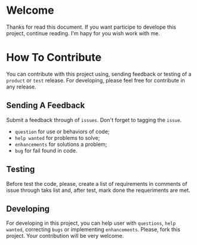 # Welcome

Thanks for read this document. If you want participe to develope this project, continue reading.
I'm hapy for you wish work with me.

# How To Contribute

You can contribute with this project using, sending feedback or testing of a `product` or `test` release.
For developing, please feel free for contribute in any release.

## Sending A Feedback

Submit a feedback through of `issues`. Don't forget to tagging the `issue`. 
* `question` for use or behaviors of code;
* `help wanted` for problems to solve;
* `enhancements` for solutions a problem;
* `bug` for fail found in code.

## Testing

Before test the code, please, create a list of requirements in comments of issue through taks list and, after test,
mark done the requeriments are met.

## Developing

For developing in this project, you can help user with `questions`, `help wanted`, correcting `bugs` or
implementing `enhancements`. Please, fork this project. Your contribution will be very welcome.
